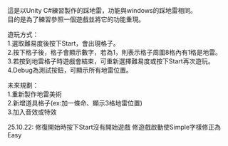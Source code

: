 ﻿這是以Unity C#練習製作的踩地雷，功能與windows的踩地雷相同。<br>
目的是為了練習參照一個遊戲並將它的功能重現。

遊玩方式：<br>
1.選取難易度後按下Start，會出現格子。<br>
2.按下格子後，格子會顯示數字，若為1，則表示格子周圍8格內有1格是地雷。<br>
3.若按到地雷格子時遊戲會結束，可重新選擇難易度或按下Start再次遊玩。<br>
4.Debug為測試按鈕，可顯示所有地雷位置。

未來規劃：<br>
1.重新製作地雷美術<br>
2.新增道具格子(ex:加一條命、顯示3格地雷位置)<br>
3.加入音效或特效

25.10.22:
修復開始時按下Start沒有開始遊戲
修遊戲啟動使Simple字樣修正為Easy
